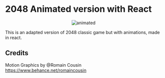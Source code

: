 # 2048 Animated version with React

<p align="center">
  <img src="https://github.com/DiegoQuesadaDEV/2048-animated-react/blob/main/src/assets/images/2048.gif" alt="animated" />
</p>

This is an adapted version of 2048 classic game but with animations, made in react.

## Credits
Motion Graphics by @Romain Cousin
https://www.behance.net/romaincousin
